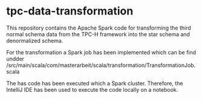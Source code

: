 # tpc-data-transformation
This repository contains the Apache Spark code for transforming the third normal schema data from the TPC-H framework into the star schema and denormalized schema. 

For the transformation a Spark job has been implemented which can be find undder /src/main/scala/com/masterarbeit/scala/transformation/TransformationJob.scala

The has code has been executed which a Spark cluster. Therefore, the IntelliJ IDE has been used to execute the code locally on a notebook. 

